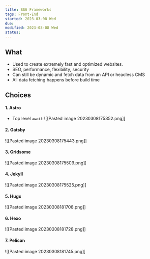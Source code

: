 ```yaml
---
title: SSG Frameworks
tags: Front-End   
started: 2023-03-08 Wed
due: 
modified: 2023-03-08 Wed
status: 
---
```

## What
- Used to create extremely fast and optimized websites.
- SEO, performance, flexibility, security
- Can still be dynamic and fetch data from an API or headless CMS
- All data fetching happens before build time
## Choices
#### 1. Astro
- Top level `await`
![[Pasted image 20230308175352.png]]
#### 2. Gatsby
![[Pasted image 20230308175443.png]]
#### 3. Gridsome
![[Pasted image 20230308175509.png]]
#### 4. Jekyll
![[Pasted image 20230308175525.png]]
#### 5. Hugo
![[Pasted image 20230308181708.png]]
#### 6. Hexo
![[Pasted image 20230308181728.png]]
#### 7. Pelican
![[Pasted image 20230308181745.png]]